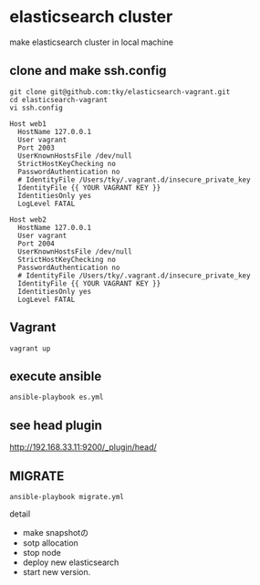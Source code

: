 # elasticsearch cluster

make elasticsearch cluster in local machine

## clone and make ssh.config

```
git clone git@github.com:tky/elasticsearch-vagrant.git  
cd elasticsearch-vagrant
vi ssh.config  

Host web1
  HostName 127.0.0.1
  User vagrant
  Port 2003
  UserKnownHostsFile /dev/null
  StrictHostKeyChecking no
  PasswordAuthentication no
  # IdentityFile /Users/tky/.vagrant.d/insecure_private_key
  IdentityFile {{ YOUR VAGRANT KEY }}
  IdentitiesOnly yes
  LogLevel FATAL

Host web2
  HostName 127.0.0.1
  User vagrant
  Port 2004
  UserKnownHostsFile /dev/null
  StrictHostKeyChecking no
  PasswordAuthentication no
  # IdentityFile /Users/tky/.vagrant.d/insecure_private_key
  IdentityFile {{ YOUR VAGRANT KEY }}
  IdentitiesOnly yes
  LogLevel FATAL
```

##  Vagrant
```
vagrant up
```
## execute ansible
```
ansible-playbook es.yml
```

## see head plugin
http://192.168.33.11:9200/_plugin/head/

## MIGRATE
```
ansible-playbook migrate.yml
```
detail

- make snapshotの
- sotp allocation
- stop node
- deploy new elasticsearch 
- start new version.
